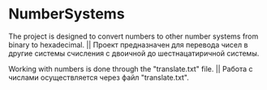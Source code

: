 # NumberSystems
The project is designed to convert numbers to other number systems from binary to hexadecimal. || Проект предназначен для перевода чисел в другие системы счисления с двоичной до шестнацатиричной системы.

Working with numbers is done through the "translate.txt" file. || Работа с числами осуществляется через файл "translate.txt". 
